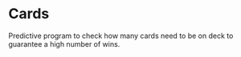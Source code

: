 # Cards

Predictive program to check how many cards need to be on deck to guarantee a high number of wins.
